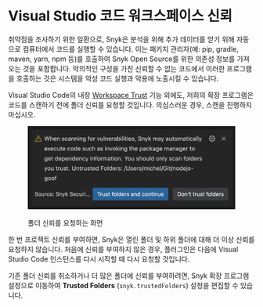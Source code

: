 # Visual Studio 코드 워크스페이스 신뢰

취약점을 조사하기 위한 일환으로, Snyk은 분석을 위해 추가 데이터를 얻기 위해 자동으로 컴퓨터에서 코드를 실행할 수 있습니다. 이는 패키지 관리자(예: pip, gradle, maven, yarn, npm 등)를 호출하여 Snyk Open Source를 위한 의존성 정보를 가져오는 것을 포함합니다. 악의적인 구성을 가진 신뢰할 수 없는 코드에서 이러한 프로그램을 호출하는 것은 시스템을 악성 코드 실행과 악용에 노출시킬 수 있습니다.

Visual Studio Code의 내장 [Workspace Trust](https://code.visualstudio.com/docs/editor/workspace-trust) 기능 외에도, 저희의 확장 프로그램은 코드를 스캔하기 전에 폴더 신뢰를 요청할 것입니다. 의심스러운 경우, 스캔을 진행하지 마십시오.

<figure><img src="../../../.gitbook/assets/vscode-trust (1) (1).png" alt=""><figcaption><p>폴더 신뢰를 요청하는 화면</p></figcaption></figure>

한 번 프로젝트 신뢰를 부여하면, Snyk은 열린 폴더 및 하위 폴더에 대해 더 이상 신뢰를 요청하지 않습니다. 처음에 신뢰를 부여하지 않은 경우, 플러그인은 다음에 Visual Studio Code 인스턴스를 다시 시작할 때 다시 요청할 것입니다.

기존 폴더 신뢰를 취소하거나 더 많은 폴더에 신뢰를 부여하려면, Snyk 확장 프로그램 설정으로 이동하여 **Trusted Folders** (`snyk.trustedFolders`) 설정을 편집할 수 있습니다.
